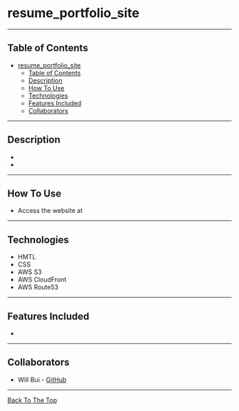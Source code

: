 # resume_portfolio_site

---

## Table of Contents

- [resume\_portfolio\_site](#resume_portfolio_site)
  - [Table of Contents](#table-of-contents)
  - [Description](#description)
  - [How To Use](#how-to-use)
  - [Technologies](#technologies)
  - [Features Included](#features-included)
  - [Collaborators](#collaborators)

---

## Description
- 
- 

---

## How To Use

- Access the website at 

---

## Technologies

- HMTL
- CSS
- AWS S3
- AWS CloudFront
- AWS Route53

---

## Features Included
- 

---

## Collaborators

- Will Bui - [GitHub](https://github.com/wnbui)

---

[Back To The Top](#resume_portfolio_site)
